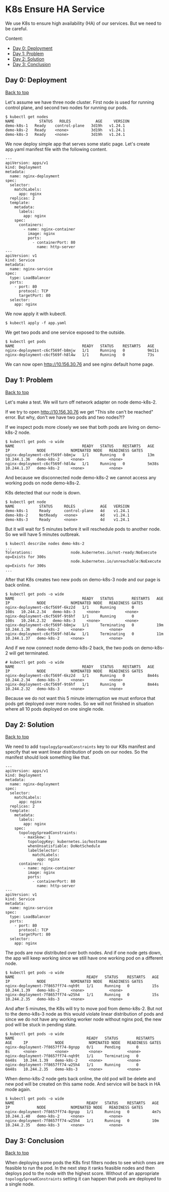 # K8s Ensure HA Service
We use K8s to ensure high availability (HA) of our services. But we need to be careful.

Content:
- [Day 0: Deployment](#day-0-deployment)
- [Day 1: Problem](#day-1-problem)
- [Day 2: Solution](#day-2-solution)
- [Day 3: Conclusion](#day-3-conclusion)


## Day 0: Deployment
[Back to top](#k8s-ensure-ha-service)

Let's assume we have three node cluster. First node is used for running control plane, and second two nodes for running our pods.
```
$ kubectl get nodes
NAME           STATUS   ROLES           AGE     VERSION
demo-k8s-1   Ready    control-plane   3d19h   v1.24.1
demo-k8s-2   Ready    <none>          3d19h   v1.24.1
demo-k8s-3   Ready    <none>          3d19h   v1.24.1
```

We now deploy simple app that serves some static page. Let's create app.yaml manifest file with the following content.
```
---
apiVersion: apps/v1
kind: Deployment
metadata:
  name: nginx-deployment
spec:
  selector:
    matchLabels:
      app: nginx
  replicas: 2
  template:
    metadata:
      labels:
        app: nginx
    spec:
      containers:
        - name: nginx-container
          image: nginx
          ports:
            - containerPort: 80
              name: http-server
---
apiVersion: v1
kind: Service
metadata:
  name: nginx-service
spec:
  type: LoadBalancer
  ports:
    - port: 80
      protocol: TCP
      targetPort: 80
  selector:
    app: nginx
```
We now apply it with kubectl.
```
$ kubectl apply -f app.yaml
```
We get two pods and one service exposed to the outside.
```
$ kubectl get pods
NAME                              READY   STATUS    RESTARTS   AGE
nginx-deployment-c6cf569f-b8mjw   1/1     Running   0          9m11s
nginx-deployment-c6cf569f-h8l4w   1/1     Running   0          73s
```

We can now open http://10.156.30.76 and see nginx default home page.


## Day 1: Problem
[Back to top](#k8s-ensure-ha-service)

Let's make a test. We will turn off network adapter on node demo-k8s-2.

If we try to open http://10.156.30.76 we get "This site can't be reached" error. But why, don't we have two pods and two nodes?!?

If we inspect pods more closely we see that both pods are living on demo-k8s-2 node.
```
$ kubectl get pods -o wide
NAME                              READY   STATUS    RESTARTS   AGE     IP            NODE           NOMINATED NODE   READINESS GATES
nginx-deployment-c6cf569f-b8mjw   1/1     Running   0          13m     10.244.1.36   demo-k8s-2     <none>           <none>
nginx-deployment-c6cf569f-h8l4w   1/1     Running   0          5m38s   10.244.1.37   demo-k8s-2     <none>           <none>
```

And because we disconnected node demo-k8s-2 we cannot access any working pods on node demo-k8s-2. 

K8s detected that our node is down.
```
$ kubectl get node
NAME           STATUS     ROLES           AGE   VERSION
demo-k8s-1     Ready      control-plane   4d    v1.24.1
demo-k8s-2     NotReady   <none>          4d    v1.24.1
demo-k8s-3     Ready      <none>          4d    v1.24.1
```
But it will wait for 5 minutes before it will reschedule pods to another node. So we will have 5 minutes outbreak.
```
$ kubectl describe nodes demo-k8s-2
...
Tolerations:                 node.kubernetes.io/not-ready:NoExecute op=Exists for 300s
                             node.kubernetes.io/unreachable:NoExecute op=Exists for 300s
...
```

After that K8s creates two new pods on demo-k8s-3 node and our page is back online.
```
$ kubectl get pods -o wide
NAME                              READY   STATUS        RESTARTS   AGE    IP            NODE           NOMINATED NODE   READINESS GATES
nginx-deployment-c6cf569f-6kz2d   1/1     Running       0          108s   10.244.2.34   demo-k8s-3     <none>           <none>
nginx-deployment-c6cf569f-9t6hf   1/1     Running       0          108s   10.244.2.32   demo-k8s-3     <none>           <none>
nginx-deployment-c6cf569f-b8mjw   1/1     Terminating   0          19m    10.244.1.36   demo-k8s-2     <none>           <none>
nginx-deployment-c6cf569f-h8l4w   1/1     Terminating   0          11m    10.244.1.37   demo-k8s-2     <none>           <none>
```
And if we now connect node demo-k8s-2 back, the two pods on demo-k8s-2 will get terminated.
```
# kubectl get pods -o wide
NAME                              READY   STATUS    RESTARTS   AGE     IP            NODE           NOMINATED NODE   READINESS GATES
nginx-deployment-c6cf569f-6kz2d   1/1     Running   0          8m44s   10.244.2.34   demo-k8s-3     <none>           <none>
nginx-deployment-c6cf569f-9t6hf   1/1     Running   0          8m44s   10.244.2.32   demo-k8s-3     <none>           <none>
```
Because we do not want this 5 minute interruption we must enforce that pods get deployed over more nodes. So we will not finished in situation where all 10 pods deployed on one single node.

## Day 2: Solution
[Back to top](#k8s-ensure-ha-service)

We need to add `topologySpreadConstraints` key to our K8s manifest and specify that we want linear distribution of pods on our nodes. So the manifest should look something like that. 
```
---
apiVersion: apps/v1
kind: Deployment
metadata:
  name: nginx-deployment
spec:
  selector:
    matchLabels:
      app: nginx
  replicas: 2
  template:
    metadata:
      labels:
        app: nginx
    spec:
      topologySpreadConstraints:
        - maxSkew: 1
          topologyKey: kubernetes.io/hostname
          whenUnsatisfiable: DoNotSchedule
          labelSelector:
            matchLabels:
              app: nginx
      containers:
        - name: nginx-container
          image: nginx
          ports:
            - containerPort: 80
              name: http-server
---
apiVersion: v1
kind: Service
metadata:
  name: nginx-service
spec:
  type: LoadBalancer
  ports:
    - port: 80
      protocol: TCP
      targetPort: 80
  selector:
    app: nginx
```

The pods are now distributed over both nodes. And if one node gets down, the app will keep working since we still have one working pod on a different node.
```
$ kubectl get pods -o wide
NAME                                READY   STATUS    RESTARTS   AGE   IP            NODE           NOMINATED NODE   READINESS GATES
nginx-deployment-7f8657ff74-nqh9t   1/1     Running   0          15s   10.244.1.39   demo-k8s-2     <none>           <none>
nginx-deployment-7f8657ff74-w25h4   1/1     Running   0          15s   10.244.2.35   demo-k8s-3     <none>           <none>
```

And after 5 minutes, the K8s will try to move pod from demo-k8s-2. But not to the demo-k8s-3 node as this would violate linear distribution of pods and since we do not have any working worker node without nginx pod, the new pod will be stuck in pending state.

```
$ kubectl get pods -o wide
NAME                                READY   STATUS        RESTARTS   AGE     IP            NODE           NOMINATED NODE   READINESS GATES
nginx-deployment-7f8657ff74-8gnpp   0/1     Pending       0          8s      <none>        <none>         <none>           <none>
nginx-deployment-7f8657ff74-nqh9t   1/1     Terminating   0          6m48s   10.244.1.39   demo-k8s-2     <none>           <none>
nginx-deployment-7f8657ff74-w25h4   1/1     Running       0          6m48s   10.244.2.35   demo-k8s-3     <none>           <none>
```

When demo-k8s-2 node gets back online, the old pod will be delete and new pod will be created on this same node. And service will be back in HA mode again.

```
$ kubectl get pods -o wide
NAME                                READY   STATUS    RESTARTS   AGE    IP            NODE           NOMINATED NODE   READINESS GATES
nginx-deployment-7f8657ff74-8gnpp   1/1     Running   0          4m7s   10.244.1.40   demo-k8s-2     <none>           <none>
nginx-deployment-7f8657ff74-w25h4   1/1     Running   0          10m    10.244.2.35   demo-k8s-3     <none>           <none>

```

## Day 3: Conclusion
[Back to top](#k8s-ensure-ha-service)

When deploying some pods the K8s first filters nodes to see which ones are feasible to run the pod. In the next step it ranks feasible nodes and then deploys pod to the node with the highest score. Without of an appropriate `topologySpreadConstraints` setting it can happen that pods are deployed to a single node.